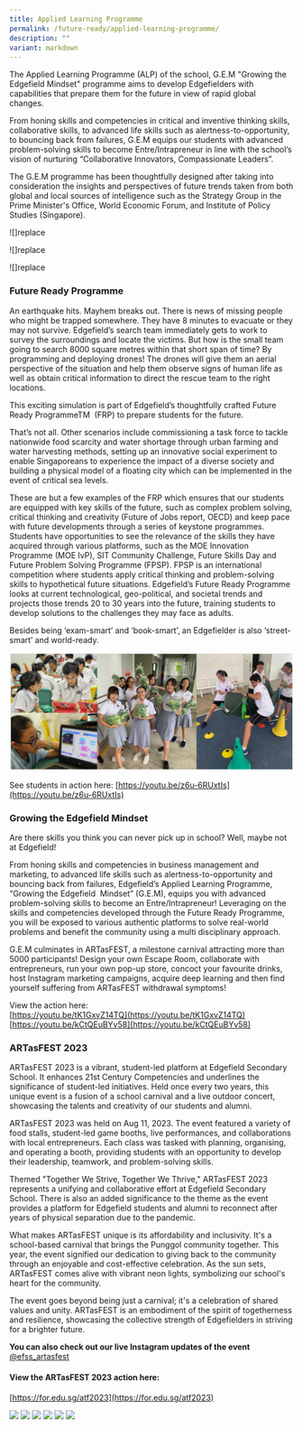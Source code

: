 ```yaml
---
title: Applied Learning Programme
permalink: /future-ready/applied-learning-programme/
description: ""
variant: markdown
---
```

The Applied Learning Programme (ALP) of the school, G.E.M "Growing the Edgefield Mindset"&nbsp;programme aims to develop Edgefielders with capabilities that prepare them for the future in view of rapid global changes.&nbsp;  
  
From honing skills and competencies in critical and inventive thinking skills, collaborative skills, to advanced life skills such as alertness-to-opportunity, to bouncing back from failures, G.E.M equips our students with advanced problem-solving skills to become Entre/Intrapreneur in line with the school’s vision of nurturing “Collaborative Innovators, Compassionate Leaders”.&nbsp;&nbsp;&nbsp;  
  
The G.E.M programme has been thoughtfully designed after taking into consideration the insights and perspectives of future trends taken from both global and local sources of intelligence such as the Strategy Group in the Prime Minister's Office, World Economic Forum, and Institute of Policy Studies (Singapore).

![]replace

![]replace

![]replace

### Future Ready Programme&nbsp;  

An earthquake hits. Mayhem breaks out. There is news of missing people who might be trapped somewhere. They have 8 minutes to evacuate or they may not survive. Edgefield’s search team immediately gets to work to survey the surroundings and locate the victims. But how is the small team going to search 8000 square metres within that short span of time? By programming and deploying drones! The drones will give them an aerial perspective of the situation and help them observe signs of human life as well as obtain critical information to direct the rescue team to the right locations.&nbsp;

This exciting simulation is part of Edgefield’s thoughtfully crafted Future Ready ProgrammeTM&nbsp; (FRP) to prepare students for the future.

That’s not all. Other scenarios include commissioning a task force to tackle nationwide food scarcity and water shortage through urban farming and water harvesting methods, setting up an innovative social experiment to enable Singaporeans to experience the impact of a diverse society and building a physical model of a floating city which can be implemented in the event of critical sea levels.&nbsp;

These are but a few examples of the FRP which ensures that our students are equipped with key skills of the future, such as complex problem solving, critical thinking and creativity (Future of Jobs report, OECD) and keep pace with future developments through a series of keystone programmes. Students have opportunities to see the relevance of the skills they have acquired through various platforms, such as the MOE Innovation Programme (MOE IvP), SIT Community Challenge, Future Skills Day and Future Problem Solving Programme (FPSP). FPSP is an international competition where students apply critical thinking and problem-solving skills to hypothetical future situations. Edgefield’s Future Ready Programme looks at current technological, geo-political, and societal trends and projects those trends 20 to 30 years into the future, training students to develop solutions to the challenges they may face as adults.&nbsp;

Besides being ‘exam-smart’ and ‘book-smart’, an Edgefielder is also ‘street-smart’ and world-ready.

![](/images/Pic%2003.png)

See students in action here: [https://youtu.be/z6u-6RUxtIs](https://youtu.be/z6u-6RUxtIs)&nbsp;

### Growing the Edgefield Mindset

Are there skills you think you can never pick up in school? Well, maybe not at Edgefield!

From honing skills and competencies in business management and marketing, to advanced life skills such as alertness-to-opportunity and bouncing back from failures, Edgefield’s Applied Learning Programme, “Growing the Edgefield&nbsp; Mindset” (G.E.M), equips you with advanced problem-solving skills to become an Entre/Intrapreneur! Leveraging on the skills and competencies developed through the Future Ready Programme, you will be exposed to various authentic platforms to solve real-world problems and benefit the community using a multi disciplinary approach.

G.E.M culminates in ARTasFEST, a milestone carnival attracting more than 5000 participants! Design your own Escape Room, collaborate with entrepreneurs, run your own pop-up store, concoct your favourite drinks, host Instagram marketing campaigns, acquire deep learning and then find yourself suffering from ARTasFEST withdrawal symptoms!

View the action here: <br>
[https://youtu.be/tK1GxvZ14TQ](https://youtu.be/tK1GxvZ14TQ) <br>
[https://youtu.be/kCtQEuBYv58](https://youtu.be/kCtQEuBYv58)

### ARTasFEST 2023

ARTasFEST 2023 is a vibrant, student-led platform at Edgefield Secondary School. It enhances 21st Century Competencies and underlines the significance of student-led initiatives. Held once every two years, this unique event is a fusion of a school carnival and a live outdoor concert, showcasing the talents and creativity of our students and alumni.

ARTasFEST 2023 was held on Aug 11, 2023. The event featured a variety of food stalls, student-led game booths, live performances, and collaborations with local entrepreneurs. Each class was tasked with planning, organising, and operating a booth, providing students with an opportunity to develop their leadership, teamwork, and problem-solving skills. 

Themed "Together We Strive, Together We Thrive," ARTasFEST 2023 represents a unifying and collaborative effort at Edgefield Secondary School. There is also an added significance to the theme as the event provides a platform for Edgefield students and alumni to reconnect after years of physical separation due to the pandemic.

What makes ARTasFEST unique is its affordability and inclusivity. It's a school-based carnival that brings the Punggol community together. This year, the event signified our dedication to giving back to the community through an enjoyable and cost-effective celebration. As the sun sets, ARTasFEST comes alive with vibrant neon lights, symbolizing our school's heart for the community.

The event goes beyond being just a carnival; it's a celebration of shared values and unity. ARTasFEST is an embodiment of the spirit of togetherness and resilience, showcasing the collective strength of Edgefielders in striving for a brighter future.

**You can also check out our live Instagram updates of the event**
[@efss_artasfest](instagram.com/efss_artasfest)

#### View the ARTasFEST 2023 action here:
[https://for.edu.sg/atf2023](https://for.edu.sg/atf2023)

![](https://lh7-us.googleusercontent.com/G-isvQmOXNwLNTzGGYwv5pWmlsINW_LG0xjSPscBj63gbJAKTR6OZIpsYwU3Uy-Gy48D1vdHA3Gw7obNYlq0KzRGfpV81HBZYDkfevBt_3VdopJqBeL_FRaiTdHUGc3WygcMuLkQ6ppPlFGPZhDMsP0MUF_WW4daACYjpKGzChOugVa_T_etBUIjYlebQA)
![](https://lh7-us.googleusercontent.com/inVbRfoTI1kxxXhtUrTxhIBgHRE38yksyIFz9p_nm3fuMBhITIxFmUlxM7NlFWcCZ4HuFM35DrdyrabqJDeC78Dg63o8wdARXthFrkHCkBuJl-wgdYa0zlK_rfw5gH0rdsZNBTGnWJkV02V5hSWHLS9sLI145oods8TV6QlowsmzmD0lY3YKxm73WnCaSQ)
![](https://lh7-us.googleusercontent.com/lYSkK3XUJ6vhSz83XCGjWGLK_JBVzUuYgW7xxvsUbUoDHyDli91A83h_vbVG3MRzrJngzIIONPuDhkDPCAarC2GgQ1EMuEusnUMNWBHq_MFL9tDA0UxI_6f8WywvjK3ly9UHldcjcaLoW_taZFIX-W9yw6bdLonflBxOfHOZrnn937vHPPwO9I6CwLl8CA)
![](https://lh7-us.googleusercontent.com/O7jadOdROHtf2y56P65L3K9n3AyU_iVihu5TxfGDJ0mo8dpYqG_ZBaaM6cDHOdbibUNzINwQA8dCNrrECOcJ3vkywPJQKGj4l2pbIkSi-ztjb1w0uG1dozrf1vLer-f03h2d3_CtdkqBSAgbnOjKtOoIuexkWXMGVpjBEvgY0zyclydHGGZHgETFXe1B_w)
![](https://lh7-us.googleusercontent.com/g5lRjrKcMmWlxZ-x_5A8D9v2392aSjiYrYWlvKpAIo213KVdJ1KEtULZmjGopUpp2pR9xRzukPNTGszE5FeK7pOGocKpm5kYbrMwP2y1GjRsfbd2r59KB--tngmhlU0VKLeY6_J8FOeL9YCMaXW5y8ntf8E7RN1Qtlay3O_gm0vHf-ViVzgcPjNtdwv7SA)
![](https://lh7-us.googleusercontent.com/Y3L_mW7oa5gheEmwY237hs7nFAri6dQ9MjlHTgeKGtPOo48wHWWTEF9HEYOOfnF0VZC-YB8pTle2dpY8l8RZyfwoff3Hb06FLxwJ-I96-bBxbimcLrITWPukzLJanDQsQ_6O1ABB7WyBlcVFGH74JL0fpe2wHZ4nerGOU9GlPh4rzsuN6wwqrKrULnbuXg)